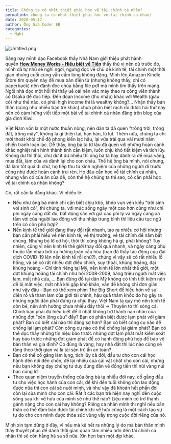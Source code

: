 ```yaml
---
title: Chúng ta có nhất thiết phải học về tài chính cá nhân?
permalink: chung-ta-co-nhat-thiet-phai-hoc-ve-tai-chinh-ca-nhan/
date: 2020-05-17
author: Ông Già Coder EB
categories:
  - Nghĩ
---
```


![Untitled.png](/images/bdbe7255-205e-4689-9dfe-30e0b2fc3da5/Untitled.png)

Sáng nay mình dạo Facebook thấy Nhã Nam giới thiệu phát hành quyển [**How Money Works - Hiểu biết về Tiền**](http://nhanam.com.vn/sach/18011/how-money-works---hieu-het-ve-tien?ref=duongdao.family) thấy thú vị nên dù trước đó, mình đã tự nhủ sẽ nghỉ ngơi, ngưng đọc về chủ đề kinh tế, tài chính một thời gian nhưng cuối cùng vẫn cầm lòng không đặng. Mình lên Amazon Kindle Store tìm quyển này để mua bản điện tử (nhưng không thấy, chỉ có paperback) nên đành đọc chùa bằng file pdf mà mình tìm thấy trên mạng. Ngồi nhà đọc một hồi thì thấy uể oải nên vác máy theo ra công viên thành cổ Osaka để đọc tiếp. Đến đoạn Income (thu nhập) khác với Wealth (giàu có) như thế nào, có phải high income thì là wealthy không?... Nhận thấy bản thân (cũng như nhiều bạn trẻ khác) chưa phân biệt rạch ròi được hai thứ này nên có cảm hứng viết tiếp một bài về tài chính cá nhân đăng trên blog của gia đình Kiwi.

Việt Nam vốn là một nước thuần nông, nên dân ta đã quen "trông trời, trông đất, trông mây", không lạ gì thiên tai, hạn hán, lũ lụt. Thêm nữa, chúng ta chỉ mới thoát khỏi chế độ phong kiến lạc hậu, lại vừa trải qua vài mươi năm chiến tranh loạn lạc. Dễ thấy, ông bà ta từ lâu đã quen với những hoàn cảnh khắc nghiệt nên hình thành tính cần kiệm, luôn chịu khó tiết kiệm và tích lũy. Không dư thì thôi, chứ dư ít dư nhiều thì ông bà ta hay dành ra để mua vàng, mua đất, làm của và dành lại cho con cháu. Thế hệ ông bà mình, nói chung, đã làm tốt quá đi chứ, họ tiếp thu từ kinh nghiệm của những người đi trước cũng như được hoàn cảnh trui rèn. Họ đâu cần học về tài chính cá nhân, nhưng vẫn có của ăn của để, còn thế hệ chúng ta thì sao, có cần phải học về tài chính cá nhân không?

Có, rất cần là đằng khác. Vì nhiều lẽ:

- Nếu như ông bà mình chỉ cần biết chịu khó, khéo vun vén kiểu "trời sinh voi sinh cỏ", thì chúng ta, với mức sống ngày một cao hơn cũng như chi phí ngày càng đắt đỏ, bất động sản với giá cao phi lý và ngày càng xa tầm với của người lao động với thu nhập trung bình thì liệu câu tục ngữ trên có còn phù hợp?
- Nền kinh tế thế giới đang thay đổi rất nhanh, tạo ra nhiều cơ hội nhưng bạn cần phải hiểu về nền kinh tế, về thị trường, về tài chính để nắm bắt chúng. Nhưng bỏ lỡ cơ hội, thôi thì cũng không hà gì, phải không? Tuy nhiên, cũng vì nền kinh tế thế giới thay đổi quá nhanh, và ngày càng phụ thuộc lẫn nhau bởi xu hướng toàn cầu hóa (bạn đã thấy tác động của đại dịch COVID-19 lên nền kinh tế rồi chứ?), chúng vì vậy sẽ có rất nhiều lỗ hổng, và sẽ có rất nhiều đợt điều chỉnh, suy thoái, khủng hoảng, đại khủng hoảng - Chỉ tính riêng tại Mỹ, nền kinh tế lớn nhất thế giới, một đợt khủng hoảng tài chính như hồi 2008-2009, hàng triệu người mất việc làm, mất nhà cửa, ... Bạn đừng đổ tại dân Mỹ không có tính tiết kiệm nên dễ bị mất việc, mất nhà khi gặp khó khăn, vấn đề không chỉ đơn giản như vậy đâu - Bạn có thể xem phim The Big Short để hiểu hơn về sự điên rồ và tham lam của giới tài chính, hậu quả thảm khốc do họ gây ra nhưng người dân phải đứng ra chịu thay. Việt Nam ta quy mô nền kinh tế còn bé, nên ảnh hưởng chưa nhiều đấy thôi -> Thuyền to thì sóng cả. Chính bạn phải đủ hiểu biết để ít nhất không trở thành nạn nhân của những đợt "xén lông cừu" đấy? Bạn có phân biệt được lạm phát với giảm phát? Bạn có biết cái nào thì đáng sợ hơn? Bạn có biết công cụ nào để chống lại lạm phát? Còn công cụ nào có thể chống lại giảm phát? Bạn có thể đọc thấy những tín hiệu báo trước những đợt lạm phát mất kiểm soát hay báo trước những đợt giảm phát để có hành động phù hợp để bảo vệ bản thân và gia đình? Có đúng là vàng, hay nhà đất thì lúc nào cũng sẽ tăng theo thời gian và là tài sản trú ẩn an toàn?
- Bạn có thể cố gắng làm lụng, tích lũy cả đời, đầu tư cho con cái học hành đến nơi đến chốn, để lại nhiều của cải vật chất cho con cái, nhưng nếu bạn không dạy chúng tư duy đúng đắn về đồng tiền thì núi vàng núi bạc cũng lở.
- Theo quan niệm truyền thống của ông bà ta nhiều đời nay, cố gắng đầu tư cho việc học hành của con cái, để khi đến tuổi không còn lao động được nữa thì con cái sẽ nuôi mình, và như vậy đã khoán hết phần đời còn lại của mình cho con cái. Rất ít các bạn trẻ hiện nay nghĩ đến cuộc sống sau khi về hưu của mình sẽ như thế nào? Liệu mình có trở thành gánh nặng cho con cái hay không? Riêng cá nhân mình thì nghĩ nếu bản thân có thể đảm bảo được tài chính khi về hưu cũng là một cách tạo sự tự do cho con mình được thỏa sức vùng vẫy trong cuộc đời riêng của nó.

Mình xin tạm dừng ở đây, vì nếu mà kê hết ra những lý do mà bản thân mình thấy thuyết phục để dành thời gian quan tâm nhiều hơn đến tài chính cá nhân thì sẽ còn hằng hà sa số nữa. Xin hẹn bạn một dịp khác.
